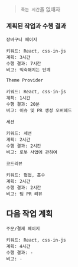 > `죽는 시간`을 없애자

### 계획된 작업과 수행 결과

```
장바구니 페이지

키워드: React, css-in-js
계획: 3시간
수행 결과: 7시간
비고: 익숙해지는 단계
```

```
Theme Provider

키워드: React, css-in-js
계획: 1시간
수행 결과: 20분
비고: 이슈 및 PR 생성 오버헤드
```

```
세션

키워드: 세션
계획: 2시간
수행 결과: 2시간
비고: 로봇 사업에 관하여
```

```
코드리뷰

키워드: 협업, 흡수
계획: 2시간
수행 결과: 2시간
비고: 팀 PR 리뷰
```

## 다음 작업 계획

```
주문/결제 페이지

키워드: React, css-in-js
계획: 4시간
수행 결과: -
비고: -
```
